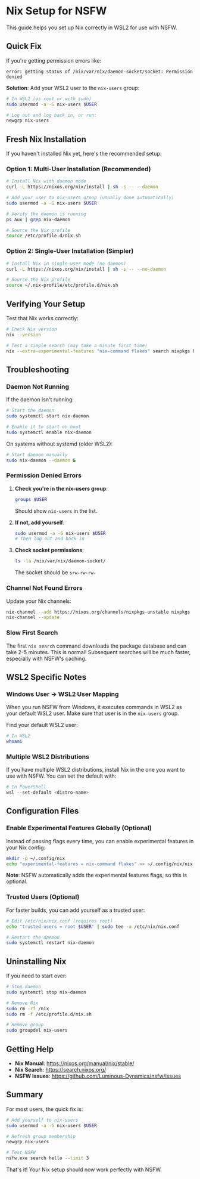 # Nix Setup for NSFW

This guide helps you set up Nix correctly in WSL2 for use with NSFW.

## Quick Fix

If you're getting permission errors like:
```
error: getting status of /nix/var/nix/daemon-socket/socket: Permission denied
```

**Solution**: Add your WSL2 user to the `nix-users` group:

```bash
# In WSL2 (as root or with sudo)
sudo usermod -a -G nix-users $USER

# Log out and log back in, or run:
newgrp nix-users
```

## Fresh Nix Installation

If you haven't installed Nix yet, here's the recommended setup:

### Option 1: Multi-User Installation (Recommended)

```bash
# Install Nix with daemon mode
curl -L https://nixos.org/nix/install | sh -s -- --daemon

# Add your user to nix-users group (usually done automatically)
sudo usermod -a -G nix-users $USER

# Verify the daemon is running
ps aux | grep nix-daemon

# Source the Nix profile
source /etc/profile.d/nix.sh
```

### Option 2: Single-User Installation (Simpler)

```bash
# Install Nix in single-user mode (no daemon)
curl -L https://nixos.org/nix/install | sh -s -- --no-daemon

# Source the Nix profile
source ~/.nix-profile/etc/profile.d/nix.sh
```

## Verifying Your Setup

Test that Nix works correctly:

```bash
# Check Nix version
nix --version

# Test a simple search (may take a minute first time)
nix --extra-experimental-features "nix-command flakes" search nixpkgs hello --json
```

## Troubleshooting

### Daemon Not Running

If the daemon isn't running:

```bash
# Start the daemon
sudo systemctl start nix-daemon

# Enable it to start on boot
sudo systemctl enable nix-daemon
```

On systems without systemd (older WSL2):

```bash
# Start daemon manually
sudo nix-daemon --daemon &
```

### Permission Denied Errors

1. **Check you're in the nix-users group**:
   ```bash
   groups $USER
   ```

   Should show `nix-users` in the list.

2. **If not, add yourself**:
   ```bash
   sudo usermod -a -G nix-users $USER
   # Then log out and back in
   ```

3. **Check socket permissions**:
   ```bash
   ls -la /nix/var/nix/daemon-socket/
   ```

   The socket should be `srw-rw-rw-`

### Channel Not Found Errors

Update your Nix channels:

```bash
nix-channel --add https://nixos.org/channels/nixpkgs-unstable nixpkgs
nix-channel --update
```

### Slow First Search

The first `nix search` command downloads the package database and can take 2-5 minutes. This is normal! Subsequent searches will be much faster, especially with NSFW's caching.

## WSL2 Specific Notes

### Windows User → WSL2 User Mapping

When you run NSFW from Windows, it executes commands in WSL2 as your default WSL2 user. Make sure that user is in the `nix-users` group.

Find your default WSL2 user:

```bash
# In WSL2
whoami
```

### Multiple WSL2 Distributions

If you have multiple WSL2 distributions, install Nix in the one you want to use with NSFW. You can set the default with:

```powershell
# In PowerShell
wsl --set-default <distro-name>
```

## Configuration Files

### Enable Experimental Features Globally (Optional)

Instead of passing flags every time, you can enable experimental features in your Nix config:

```bash
mkdir -p ~/.config/nix
echo "experimental-features = nix-command flakes" >> ~/.config/nix/nix.conf
```

**Note**: NSFW automatically adds the experimental features flags, so this is optional.

### Trusted Users (Optional)

For faster builds, you can add yourself as a trusted user:

```bash
# Edit /etc/nix/nix.conf (requires root)
echo "trusted-users = root $USER" | sudo tee -a /etc/nix/nix.conf

# Restart the daemon
sudo systemctl restart nix-daemon
```

## Uninstalling Nix

If you need to start over:

```bash
# Stop daemon
sudo systemctl stop nix-daemon

# Remove Nix
sudo rm -rf /nix
sudo rm -f /etc/profile.d/nix.sh

# Remove group
sudo groupdel nix-users
```

## Getting Help

- **Nix Manual**: https://nixos.org/manual/nix/stable/
- **Nix Search**: https://search.nixos.org/
- **NSFW Issues**: https://github.com/Luminous-Dynamics/nsfw/issues

## Summary

For most users, the quick fix is:

```bash
# Add yourself to nix-users
sudo usermod -a -G nix-users $USER

# Refresh group membership
newgrp nix-users

# Test NSFW
nsfw.exe search hello --limit 3
```

That's it! Your Nix setup should now work perfectly with NSFW.
